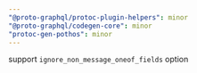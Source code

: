 ```yaml
---
"@proto-graphql/protoc-plugin-helpers": minor
"@proto-graphql/codegen-core": minor
"protoc-gen-pothos": minor
---
```


support `ignore_non_message_oneof_fields` option
